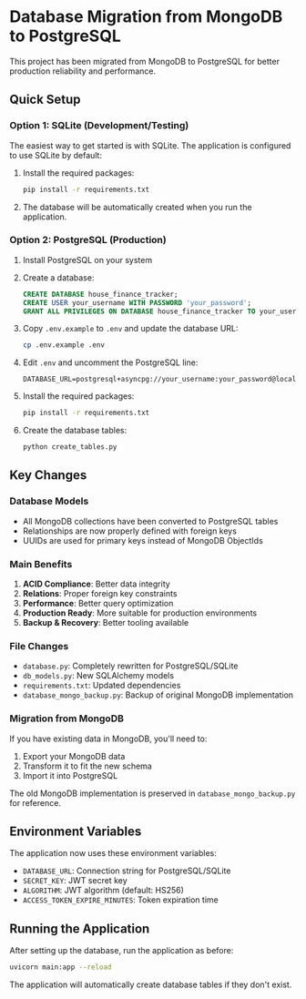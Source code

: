 # Database Migration from MongoDB to PostgreSQL

This project has been migrated from MongoDB to PostgreSQL for better production reliability and performance.

## Quick Setup

### Option 1: SQLite (Development/Testing)
The easiest way to get started is with SQLite. The application is configured to use SQLite by default:

1. Install the required packages:
   ```bash
   pip install -r requirements.txt
   ```

2. The database will be automatically created when you run the application.

### Option 2: PostgreSQL (Production)

1. Install PostgreSQL on your system

2. Create a database:
   ```sql
   CREATE DATABASE house_finance_tracker;
   CREATE USER your_username WITH PASSWORD 'your_password';
   GRANT ALL PRIVILEGES ON DATABASE house_finance_tracker TO your_username;
   ```

3. Copy `.env.example` to `.env` and update the database URL:
   ```bash
   cp .env.example .env
   ```

4. Edit `.env` and uncomment the PostgreSQL line:
   ```
   DATABASE_URL=postgresql+asyncpg://your_username:your_password@localhost:5432/house_finance_tracker
   ```

5. Install the required packages:
   ```bash
   pip install -r requirements.txt
   ```

6. Create the database tables:
   ```bash
   python create_tables.py
   ```

## Key Changes

### Database Models
- All MongoDB collections have been converted to PostgreSQL tables
- Relationships are now properly defined with foreign keys
- UUIDs are used for primary keys instead of MongoDB ObjectIds

### Main Benefits
1. **ACID Compliance**: Better data integrity
2. **Relations**: Proper foreign key constraints
3. **Performance**: Better query optimization
4. **Production Ready**: More suitable for production environments
5. **Backup & Recovery**: Better tooling available

### File Changes
- `database.py`: Completely rewritten for PostgreSQL/SQLite
- `db_models.py`: New SQLAlchemy models
- `requirements.txt`: Updated dependencies
- `database_mongo_backup.py`: Backup of original MongoDB implementation

### Migration from MongoDB
If you have existing data in MongoDB, you'll need to:

1. Export your MongoDB data
2. Transform it to fit the new schema
3. Import it into PostgreSQL

The old MongoDB implementation is preserved in `database_mongo_backup.py` for reference.

## Environment Variables

The application now uses these environment variables:

- `DATABASE_URL`: Connection string for PostgreSQL/SQLite
- `SECRET_KEY`: JWT secret key
- `ALGORITHM`: JWT algorithm (default: HS256)
- `ACCESS_TOKEN_EXPIRE_MINUTES`: Token expiration time

## Running the Application

After setting up the database, run the application as before:

```bash
uvicorn main:app --reload
```

The application will automatically create database tables if they don't exist.
